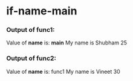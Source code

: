 # if-__name__-__main__
### Output of func1:
Value of __name__ is: __main__
My name is Shubham
25

### Output of func2:
Value of __name__ is: func1
My name is Vineet
30
